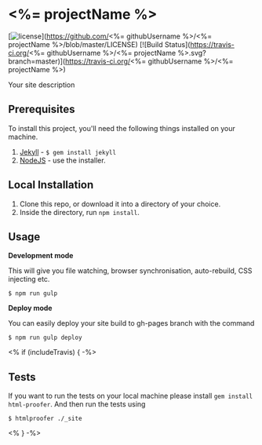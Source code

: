 <%= projectName %>
===

[![license](https://img.shields.io/badge/license-ISC-blue.svg)](https://github.com/<%= githubUsername %>/<%= projectName %>/blob/master/LICENSE) [![Build Status](https://travis-ci.org/<%= githubUsername %>/<%= projectName %>.svg?branch=master)](https://travis-ci.org/<%= githubUsername %>/<%= projectName %>)

Your site description

## Prerequisites

To install this project, you'll need the following things installed on your machine.

1. [Jekyll](http://jekyllrb.com/) - `$ gem install jekyll`
2. [NodeJS](http://nodejs.org) - use the installer.

## Local Installation

1. Clone this repo, or download it into a directory of your choice.
2. Inside the directory, run `npm install`.

## Usage

**Development mode**

This will give you file watching, browser synchronisation, auto-rebuild, CSS injecting etc.

```shell
$ npm run gulp
```

**Deploy mode**

You can easily deploy your site build to gh-pages branch with the command
```shell
$ npm run gulp deploy
```

<% if (includeTravis) { -%>
## Tests

If you want to run the tests on your local machine please install `gem install html-proofer`. And then run the tests using
```shell
$ htmlproofer ./_site
```
<% } -%>
